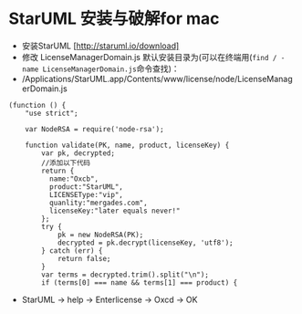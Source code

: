 # StarUML 安装与破解for mac
- 安装StarUML [http://staruml.io/download]
- 修改 LicenseManagerDomain.js 默认安装目录为(可以在终端用(`find / -name LicenseManagerDomain.js`命令查找)：
- /Applications/StarUML.app/Contents/www/license/node/LicenseManagerDomain.js
```
(function () {
    "use strict";

    var NodeRSA = require('node-rsa');

    function validate(PK, name, product, licenseKey) {
        var pk, decrypted;
        //添加以下代码
        return {
          name:"Oxcb",
          product:"StarUML",
          LICENSEType:"vip",
          quanlity:"mergades.com",
          licenseKey:"later equals never!"
        };
        try {
            pk = new NodeRSA(PK);
            decrypted = pk.decrypt(licenseKey, 'utf8');
        } catch (err) {
            return false;
        }
        var terms = decrypted.trim().split("\n");
        if (terms[0] === name && terms[1] === product) {
```
- StarUML -> help -> Enterlicense -> Oxcd -> OK
